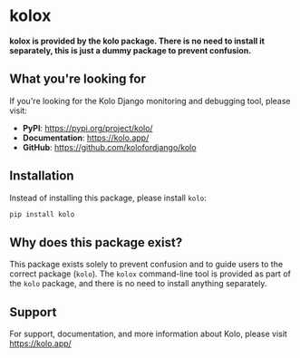 # kolox

**kolox is provided by the kolo package. There is no need to install it separately, this is just a dummy package to prevent confusion.**

## What you're looking for

If you're looking for the Kolo Django monitoring and debugging tool, please visit:

- **PyPI**: https://pypi.org/project/kolo/
- **Documentation**: https://kolo.app/
- **GitHub**: https://github.com/kolofordjango/kolo

## Installation

Instead of installing this package, please install `kolo`:

```bash
pip install kolo
```

## Why does this package exist?

This package exists solely to prevent confusion and to guide users to the correct package (`kolo`). The `kolox` command-line tool is provided as part of the `kolo` package, and there is no need to install anything separately.

## Support

For support, documentation, and more information about Kolo, please visit https://kolo.app/